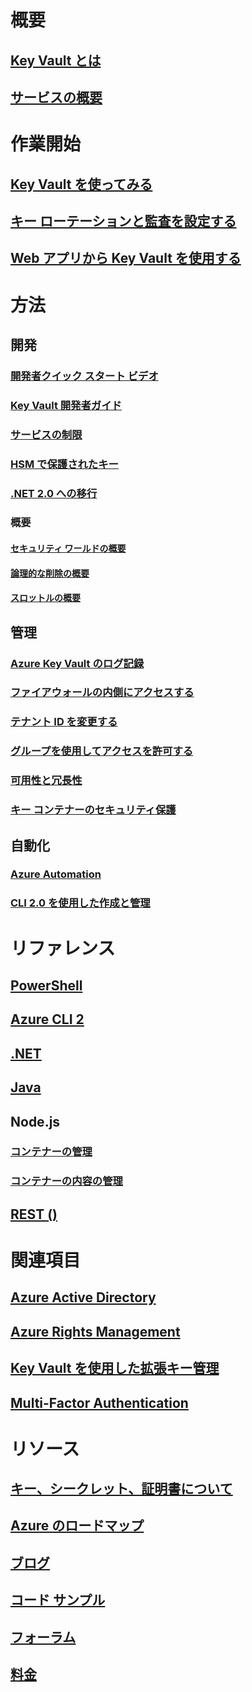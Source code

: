 

# 概要


## [Key Vault とは](key-vault-whatis.md)


## [サービスの概要](https://azure.microsoft.com/services/key-vault/)



# 作業開始


## [Key Vault を使ってみる](key-vault-get-started.md)


## [キー ローテーションと監査を設定する](key-vault-key-rotation-log-monitoring.md)


## [Web アプリから Key Vault を使用する](key-vault-use-from-web-application.md)



# 方法


## 開発


### [開発者クイック スタート ビデオ](http://channel9.msdn.com/Blogs/Windows-Azure/Azure-Key-Vault-Developer-Quick-Start)


### [Key Vault 開発者ガイド](key-vault-developers-guide.md)


### [サービスの制限](key-vault-service-limits.md)


### [HSM で保護されたキー](key-vault-hsm-protected-keys.md)


### [.NET 2.0 への移行](key-vault-dotnet2api-release-notes.md)


### 概要


#### [セキュリティ ワールドの概要](key-vault-ovw-security-worlds.md)


#### [論理的な削除の概要](key-vault-ovw-soft-delete.md)


#### [スロットルの概要](key-vault-ovw-throttling.md)



## 管理


### [Azure Key Vault のログ記録](key-vault-logging.md)


### [ファイアウォールの内側にアクセスする](key-vault-access-behind-firewall.md)


### [テナント ID を変更する](key-vault-subscription-move-fix.md)


### [グループを使用してアクセスを許可する](key-vault-group-permissions-for-apps.md)


### [可用性と冗長性](key-vault-disaster-recovery-guidance.md)


### [キー コンテナーのセキュリティ保護](key-vault-secure-your-key-vault.md)



## 自動化


### [Azure Automation](automation-manage-key-vault.md)


### [CLI 2.0 を使用した作成と管理](key-vault-manage-with-cli2.md)



# リファレンス


## [PowerShell](/powershell/module/azurerm.keyvault)


## [Azure CLI 2](/cli/azure/keyvault)


## [.NET](/dotnet/api/microsoft.azure.keyvault)


## [Java](/java/api/com.microsoft.azure.keyvault)


## Node.js


### [コンテナーの管理](http://azure.github.io/azure-sdk-for-node/azure-arm-keyvault/latest)


### [コンテナーの内容の管理](http://azure.github.io/azure-sdk-for-node/azure-keyvault/latest)


## [REST ()](/rest/api/keyvault)



# 関連項目


## [Azure Active Directory](https://azure.microsoft.com/documentation/services/active-directory/)


## [Azure Rights Management](https://technet.microsoft.com/en-US/dn175750)


## [Key Vault を使用した拡張キー管理](https://msdn.microsoft.com/en-us/library/azure/dn198405)


## [Multi-Factor Authentication](https://azure.microsoft.com/documentation/services/multi-factor-authentication/)



# リソース


## [キー、シークレット、証明書について](https://docs.microsoft.com/rest/api/keyvault/about-keys--secrets-and-certificates)


## [Azure のロードマップ](https://azure.microsoft.com/roadmap/)


## [ブログ](http://blogs.technet.com/b/kv/)


## [コード サンプル](https://www.microsoft.com/download/details.aspx?id=45343)


## [フォーラム](https://social.msdn.microsoft.com/forums/azure/en-US/home?forum=AzureKeyVault)


## [料金](https://azure.microsoft.com/pricing/details/key-vault/)

